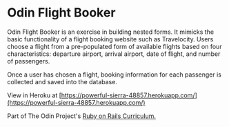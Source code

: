 # Odin Flight Booker

Odin Flight Booker is an exercise in building nested forms.  It mimicks the basic functionality of a flight booking website such as Travelocity.  Users choose a flight from a pre-populated form of available flights based on four characteristics: departure airport, arrival airport, date of flight, and number of passengers.  

Once a user has chosen a flight, booking information for each passenger is collected and saved into the database.

View in Heroku at [https://powerful-sierra-48857.herokuapp.com/](https://powerful-sierra-48857.herokuapp.com/)

Part of The Odin Project's [Ruby on Rails Curriculum.](http://www.theodinproject.com/courses/ruby-on-rails/lessons/advanced-forms)